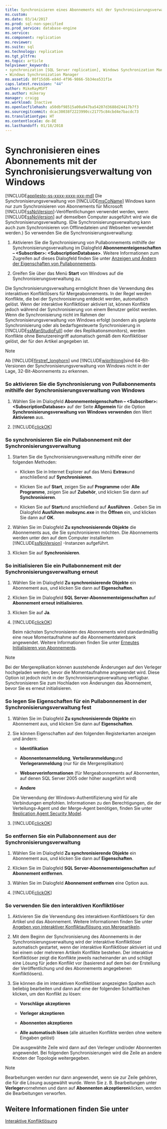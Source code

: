 ```yaml
---
title: Synchronisieren eines Abonnements mit der Synchronisierungsverwaltung von Windows | Microsoft-Dokumentation
ms.custom: 
ms.date: 03/14/2017
ms.prod: sql-non-specified
ms.prod_service: database-engine
ms.service: 
ms.component: replication
ms.reviewer: 
ms.suite: sql
ms.technology: replication
ms.tgt_pltfrm: 
ms.topic: article
helpviewer_keywords:
- synchronization [SQL Server replication], Windows Synchronization Manager
- Windows Synchronization Manager
ms.assetid: 80f15dd6-e84d-4f96-9866-5b34ea531f1e
caps.latest.revision: "44"
author: MikeRayMSFT
ms.author: mikeray
manager: craigg
ms.workload: Inactive
ms.openlocfilehash: a50dbf98515a00a947ba54207d3688d24417b7f3
ms.sourcegitcommit: dcac30038f2223990cc21775c84cbd4e7bacdc73
ms.translationtype: HT
ms.contentlocale: de-DE
ms.lasthandoff: 01/18/2018
---
```

# <a name="synchronize-a-subscription-using-windows-synchronization-manager"></a>Synchronisieren eines Abonnements mit der Synchronisierungsverwaltung von Windows
[!INCLUDE[appliesto-ss-xxxx-xxxx-xxx-md](../../includes/appliesto-ss-xxxx-xxxx-xxx-md.md)] Die Synchronisierungsverwaltung von [!INCLUDE[msCoName](../../includes/msconame-md.md)] Windows kann nur zum Synchronisieren von Abonnements für Microsoft [!INCLUDE[ssNoVersion](../../includes/ssnoversion-md.md)]-Veröffentlichungen verwendet werden, wenn [!INCLUDE[ssNoVersion](../../includes/ssnoversion-md.md)] auf demselben Computer ausgeführt wird wie die Synchronisierungsverwaltung. (Die Synchronisierungsverwaltung kann auch zum Synchronisieren von Offlinedateien und Webseiten verwendet werden.) So verwenden Sie die Synchronisierungsverwaltung:  
  
1.  Aktivieren Sie die Synchronisierung von Pullabonnements mithilfe der Synchronisierungsverwaltung im Dialogfeld **Abonnementeigenschaften – \<Subscriber>: \<SubscriptionDatabase>**. Weitere Informationen zum Zugreifen auf dieses Dialogfeld finden Sie unter [Anzeigen und Ändern der Eigenschaften von Pullabonnements](../../relational-databases/replication/view-and-modify-pull-subscription-properties.md).  
  
2.  Greifen Sie über das Menü **Start** von Windows auf die Synchronisierungsverwaltung zu.  
  
 Die Synchronisierungsverwaltung ermöglicht Ihnen die Verwendung des interaktiven Konfliktlösers für Mergeabonnements. In der Regel werden Konflikte, die bei der Synchronisierung entdeckt werden, automatisch gelöst. Wenn der interaktive Konfliktlöser aktiviert ist, können Konflikte jedoch während der Synchronisierung von einem Benutzer gelöst werden. Wenn die Synchronisierung nicht im Rahmen der Synchronisierungsverwaltung von Windows erfolgt (sondern als geplante Synchronisierung oder als bedarfsgesteuerte Synchronisierung in [!INCLUDE[ssManStudioFull](../../includes/ssmanstudiofull-md.md)] oder des Replikationsmonitors), werden Konflikte ohne Benutzereingriff automatisch gemäß dem Konfliktlöser gelöst, der für den Artikel angegeben ist.  
  
> [!NOTE]  
>  Ab [!INCLUDE[firstref_longhorn](../../includes/firstref-longhorn-md.md)] und [!INCLUDE[wiprlhlong](../../includes/wiprlhlong-md.md)]sind 64-Bit-Versionen der Synchronisierungsverwaltung von Windows nicht in der Lage, 32-Bit-Abonnements zu erkennen.  
  
### <a name="to-enable-the-synchronization-of-pull-subscriptions-with-windows-synchronization-manager"></a>So aktivieren Sie die Synchronisierung von Pullabonnements mithilfe der Synchronisierungsverwaltung von Windows  
  
1.  Wählen Sie im Dialogfeld **Abonnementeigenschaften – \<Subscriber>: \<SubscriptionDatabase>** auf der Seite **Allgemein** für die Option **Synchronisierungsverwaltung von Windows verwenden** den Wert **Aktivieren** aus.  
  
2.  [!INCLUDE[clickOK](../../includes/clickok-md.md)]  
  
### <a name="to-synchronize-a-pull-subscription-with-synchronization-manager"></a>So synchronisieren Sie ein Pullabonnement mit der Synchronisierungsverwaltung  
  
1.  Starten Sie die Synchronisierungsverwaltung mithilfe einer der folgenden Methoden:  
  
    -   Klicken Sie in Internet Explorer auf das Menü **Extras**und anschließend auf **Synchronisieren**.  
  
    -   Klicken Sie auf **Start**, zeigen Sie auf **Programme** oder **Alle Programme**, zeigen Sie auf **Zubehör**, und klicken Sie dann auf **Synchronisieren**.  
  
    -   Klicken Sie auf **Start**und anschließend auf **Ausführen** . Geben Sie im Dialogfeld **Ausführen**  **mobsync.exe** in the **Öffnen** ein, und klicken Sie dann auf **OK**.  
  
2.  Wählen Sie im Dialogfeld **Zu synchronisierende Objekte** die Abonnements aus, die Sie synchronisieren möchten. Die Abonnements werden unter den auf dem Computer installierten [!INCLUDE[ssNoVersion](../../includes/ssnoversion-md.md)] -Instanzen aufgeführt.  
  
3.  Klicken Sie auf **Synchronisieren**.  
  
### <a name="to-reinitialize-a-pull-subscription-with-synchronization-manager"></a>So initialisieren Sie ein Pullabonnement mit der Synchronisierungsverwaltung erneut  
  
1.  Wählen Sie im Dialogfeld **Zu synchronisierende Objekte** ein Abonnement aus, und klicken Sie dann auf **Eigenschaften**.  
  
2.  Klicken Sie im Dialogfeld **SQL Server-Abonnementeigenschaften** auf **Abonnement erneut initialisieren**.  
  
3.  Klicken Sie auf **Ja**.  
  
4.  [!INCLUDE[clickOK](../../includes/clickok-md.md)]  
  
     Beim nächsten Synchronisieren des Abonnements wird standardmäßig eine neue Momentaufnahme auf die Abonnementdatenbank angewendet. Weitere Informationen finden Sie unter [Erneutes Initialisieren von Abonnements](../../relational-databases/replication/reinitialize-subscriptions.md).  
  
> [!NOTE]  
>  Bei der Mergereplikation können ausstehende Änderungen auf den Verleger hochgeladen werden, bevor die Momentaufnahme angewendet wird. Diese Option ist jedoch nicht in der Synchronisierungsverwaltung verfügbar. Synchronisieren Sie zum Hochladen von Änderungen das Abonnement, bevor Sie es erneut initialisieren.  
  
### <a name="to-set-properties-for-a-pull-subscription-in-synchronization-manager"></a>So legen Sie Eigenschaften für ein Pullabonnement in der Synchronisierungsverwaltung fest  
  
1.  Wählen Sie im Dialogfeld **Zu synchronisierende Objekte** ein Abonnement aus, und klicken Sie dann auf **Eigenschaften**.  
  
2.  Sie können Eigenschaften auf den folgenden Registerkarten anzeigen und ändern:  
  
    -   **Identifikation**  
  
    -   **Abonnentenanmeldung**, **Verteileranmeldung**und **Verlegeranmeldung** (nur für die Mergereplikation)  
  
    -   **Webserverinformationen** (für Mergeabonnements auf Abonnenten, auf denen SQL Server 2005 oder höher ausgeführt wird)  
  
    -   **Andere**  
  
     Die Verwendung der Windows-Authentifizierung wird für alle Verbindungen empfohlen. Informationen zu den Berechtigungen, die der Verteilungs-Agent und der Merge-Agent benötigen, finden Sie unter [Replication Agent Security Model](../../relational-databases/replication/security/replication-agent-security-model.md).  
  
3.  [!INCLUDE[clickOK](../../includes/clickok-md.md)]  
  
### <a name="to-remove-a-pull-subscription-from-synchronization-manager"></a>So entfernen Sie ein Pullabonnement aus der Synchronisierungsverwaltung  
  
1.  Wählen Sie im Dialogfeld **Zu synchronisierende Objekte** ein Abonnement aus, und klicken Sie dann auf **Eigenschaften**.  
  
2.  Klicken Sie im Dialogfeld **SQL Server-Abonnementeigenschaften** auf **Abonnement entfernen**.  
  
3.  Wählen Sie im Dialogfeld **Abonnement entfernen** eine Option aus.  
  
4.  [!INCLUDE[clickOK](../../includes/clickok-md.md)]  
  
### <a name="to-use-the-interactive-resolver"></a>So verwenden Sie den interaktiven Konfliktlöser  
  
1.  Aktivieren Sie die Verwendung des interaktiven Konfliktlösers für den Artikel und das Abonnement. Weitere Informationen finden Sie unter [Angeben von interaktiver Konfliktauflösung von Mergeartikeln](../../relational-databases/replication/publish/specify-interactive-conflict-resolution-for-merge-articles.md).  
  
2.  Mit dem Beginn der Synchronisierung des Abonnements in der Synchronisierungsverwaltung wird der interaktive Konfliktlöser automatisch gestartet, wenn der interaktive Konfliktlöser aktiviert ist und bei einem oder mehreren Artikeln Konflikte bestehen. Der interaktive Konfliktlöser zeigt die Konflikte jeweils nacheinander an und schlägt eine Lösung für jeden Konflikt vor (basierend auf dem bei der Erstellung der Veröffentlichung und des Abonnements angegebenen Konfliktlösers).  
  
3.  Sie können die im interaktiven Konfliktlöser angezeigten Spalten auch beliebig bearbeiten und dann auf eine der folgenden Schaltflächen klicken, um den Konflikt zu lösen:  
  
    -   **Vorschläge akzeptieren**  
  
    -   **Verleger akzeptieren**  
  
    -   **Abonnenten akzeptieren**  
  
    -   **Alle automatisch lösen** (alle aktuellen Konflikte werden ohne weitere Eingaben gelöst)  
  
     Die ausgewählte Zeile wird dann auf den Verleger und/oder Abonnenten angewendet. Bei folgenden Synchronisierungen wird die Zeile an andere Knoten der Topologie weitergegeben.  
  
> [!NOTE]  
>  Bearbeitungen werden nur dann angewendet, wenn sie zur Zeile gehören, die für die Lösung ausgewählt wurde. Wenn Sie z. B. Bearbeitungen unter **Verleger**vornehmen und dann auf **Abonnenten akzeptieren**klicken, werden die Bearbeitungen verworfen.  
  
## <a name="see-also"></a>Weitere Informationen finden Sie unter  
 [Interaktive Konfliktlösung](../../relational-databases/replication/merge/advanced-merge-replication-conflict-interactive-resolution.md)  
  
  
